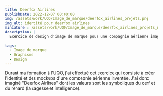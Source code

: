 ```yaml
---
title: Deerfox Airlines
publishDate: 2022-12-07 00:00:00
img: /assets/work/UQO/Image_de_marque/deerfox_airlines_projets.png
img_alt: identité pour deerfox airlines
miniature : /assets/work/UQO/Image_de_marque/deerfox_airlines_projets_miniature.jpg
description: |
  Exercice de design d'image de marque pour une compagnie aérienne imaginé
  
tags:
  - Image de marque
  - Graphisme
  - Design
---
```


Durant ma formation à l'UQO, j'ai effectué cet exercice qui consiste à créer l'identité et des mockups d'une compagnie aérienne inventée. J'ai donc imaginé "Deerfox Airlines" dont les valeurs sont les symboliques du cerf et du renard (la sagesse et intelligence).